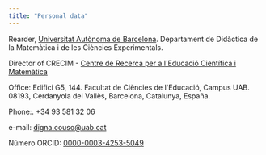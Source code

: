 ```yaml
---
title: "Personal data"
---
```

Rearder, [Universitat Autònoma de Barcelona](https://www.uab.cat/). Departament de Didàctica de la Matemàtica i de les Ciències Experimentals.

Director of CRECIM - [Centre de Recerca per a l'Educació Científica i Matemàtica](https://crecim.cat)

Office: Edifici G5, 144. Facultat de Ciències de l'Educació, Campus UAB. 08193, Cerdanyola del Vallès, Barcelona, Catalunya, España.

Phone:. +34 93 581 32 06

e-mail: [digna.couso@uab.cat](mailto:digna.couso@uab.cat)

Número ORCID: [0000-0003-4253-5049](http://orcid.org/0000-0003-4253-5049)
